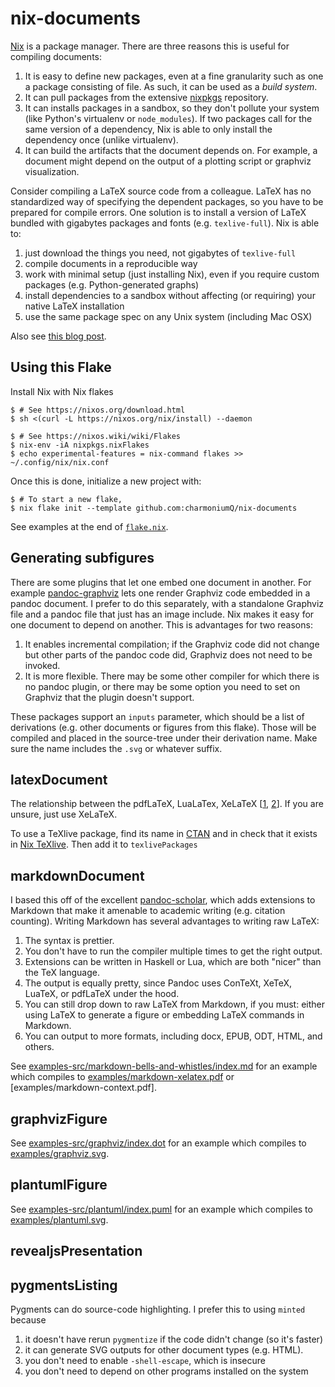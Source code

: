 # nix-documents

[Nix] is a package manager. There are three reasons this is useful for compiling documents:


1. It is easy to define new packages, even at a fine granularity such as one a package consisting of file. As such, it can be used as a _build system_.
2. It can pull packages from the extensive [nixpkgs] repository.
3. It can installs packages in a sandbox, so they don't pollute your system (like Python's virtualenv or `node_modules`). If two packages call for the same version of a dependency, Nix is able to only install the dependency once (unlike virtualenv).
4. It can build the artifacts that the document depends on. For example, a document might depend on the output of a plotting script or graphviz visualization.

Consider compiling a LaTeX source code from a colleague. LaTeX has no standardized way of specifying the dependent packages, so you have to be prepared for compile errors. One solution is to install a version of LaTeX bundled with gigabytes packages and fonts (e.g. `texlive-full`). Nix is able to:

1. just download the things you need, not gigabytes of `texlive-full`
2. compile documents in a reproducible way
3. work with minimal setup (just installing Nix), even if you require custom packages (e.g. Python-generated graphs)
4. install dependencies to a sandbox without affecting (or requiring) your native LaTeX installation
5. use the same package spec on any Unix system (including Mac OSX)

Also see [this blog post].

[Nix]: https://builtwithnix.org/
[nixpkgs]: https://search.nixos.org/packages
[this blog post]: https://flyx.org/nix-flakes-latex/

## Using this Flake

Install Nix with Nix flakes

```shell
$ # See https://nixos.org/download.html
$ sh <(curl -L https://nixos.org/nix/install) --daemon

$ # See https://nixos.wiki/wiki/Flakes
$ nix-env -iA nixpkgs.nixFlakes
$ echo experimental-features = nix-command flakes >> ~/.config/nix/nix.conf
```

Once this is done, initialize a new project with:

```shell
$ # To start a new flake,
$ nix flake init --template github.com:charmoniumQ/nix-documents
```

See examples at the end of [`flake.nix`](flake.nix).

## Generating subfigures

There are some plugins that let one embed one document in another. For example [pandoc-graphviz] lets one render Graphviz code embedded in a pandoc document. I prefer to do this separately, with a standalone Graphviz file and a pandoc file that just has an image include. Nix makes it easy for one document to depend on another. This is advantages for two reasons:

1. It enables incremental compilation; if the Graphviz code did not change but other parts of the pandoc code did, Graphviz does not need to be invoked.
2. It is more flexible. There may be some other compiler for which there is no pandoc plugin, or there may be some option you need to set on Graphviz that the plugin doesn't support.

These packages support an `inputs` parameter, which should be a list of derivations (e.g. other documents or figures from this flake). Those will be compiled and placed in the source-tree under their derivation name. Make sure the name includes the `.svg` or whatever suffix.

[pandoc-graphviz]: https://github.com/Hakuyume/pandoc-filter-graphviz

<!-- TODO: Show flake.nix composition -->

## latexDocument

The relationship between the pdfLaTeX, LuaLaTex, XeLaTeX [[1], [2]]. If you are unsure, just use XeLaTeX.

[1]: https://tex.stackexchange.com/questions/36/differences-between-luatex-context-and-xetex
[2]: https://www.overleaf.com/learn/latex/Articles/The_TeX_family_tree%3A_LaTeX%2C_pdfTeX%2C_XeTeX%2C_LuaTeX_and_ConTeXt

To use a TeXlive package, find its name in [CTAN] and in check that it exists in [Nix TeXlive]. Then add it to `texlivePackages`

[Nix TeXlive]: https://raw.githubusercontent.com/NixOS/nixpkgs/master/pkgs/tools/typesetting/tex/texlive/pkgs.nix
[CTAN]: https://ctan.org/

## markdownDocument

I based this off of the excellent [pandoc-scholar], which adds extensions to Markdown that make it amenable to academic writing (e.g. citation counting). Writing Markdown has several advantages to writing raw LaTeX:

1. The syntax is prettier.
2. You don't have to run the compiler multiple times to get the right output.
3. Extensions can be written in Haskell or Lua, which are both "nicer" than the TeX language.
4. The output is equally pretty, since Pandoc uses ConTeXt, XeTeX, LuaTeX, or pdfLaTeX under the hood.
5. You can still drop down to raw LaTeX from Markdown, if you must: either using LaTeX to generate a figure or embedding LaTeX commands in Markdown.
6. You can output to more formats, including docx, EPUB, ODT, HTML, and others.

See [examples-src/markdown-bells-and-whistles/index.md] for an example which compiles to [examples/markdown-xelatex.pdf] or [examples/markdown-context.pdf].

[examples-src/markdown-bells-and-whistles/index.md]: examples-src/markdown-bells-and-whistles/index.md
[examples/markdown-xelatex.pdf]: examples/markdown-xelatex.pdf
[pandoc-scholar]: https://github.com/pandoc-scholar/pandoc-scholar

## graphvizFigure

See [examples-src/graphviz/index.dot] for an example which compiles to [examples/graphviz.svg].

[examples-src/graphviz/index.dot]: examples-src/graphviz/index.dot
[examples/graphviz.svg]: examples/graphviz.svg

## plantumlFigure

See [examples-src/plantuml/index.puml] for an example which compiles to [examples/plantuml.svg].

[examples-src/plantuml/index.puml]: examples-src/plantuml/index.puml
[examples/plantuml.svg]: examples/plantuml.svg

## revealjsPresentation

## pygmentsListing

Pygments can do source-code highlighting. I prefer this to using `minted` because
1. it doesn't have rerun `pygmentize` if the code didn't change (so it's faster)
2. it can generate SVG outputs for other document types (e.g. HTML).
3. you don't need to enable `-shell-escape`, which is insecure
4. you don't need to depend on other programs installed on the system
